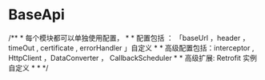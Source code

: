 # BaseApi



/**
     * 每个模块都可以单独使用配置，
     *
     * 配置包括 ： 「baseUrl ，header ，timeOut , certificate , errorHandler 」自定义
     *
     * 高级配置包括：interceptor , HttpClient ，DataConverter ， CallbackScheduler
     *
     * 高级扩展: Retrofit 实例自定义
     *
     * */
